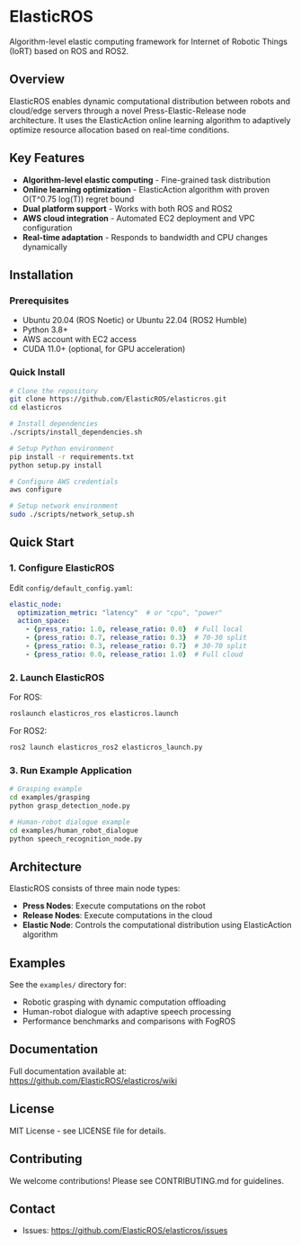 # ElasticROS

Algorithm-level elastic computing framework for Internet of Robotic Things (IoRT) based on ROS and ROS2.

## Overview

ElasticROS enables dynamic computational distribution between robots and cloud/edge servers through a novel Press-Elastic-Release node architecture. It uses the ElasticAction online learning algorithm to adaptively optimize resource allocation based on real-time conditions.

## Key Features

- **Algorithm-level elastic computing** - Fine-grained task distribution
- **Online learning optimization** - ElasticAction algorithm with proven O(T^0.75 log(T)) regret bound
- **Dual platform support** - Works with both ROS and ROS2
- **AWS cloud integration** - Automated EC2 deployment and VPC configuration
- **Real-time adaptation** - Responds to bandwidth and CPU changes dynamically

## Installation

### Prerequisites

- Ubuntu 20.04 (ROS Noetic) or Ubuntu 22.04 (ROS2 Humble)
- Python 3.8+
- AWS account with EC2 access
- CUDA 11.0+ (optional, for GPU acceleration)

### Quick Install

```bash
# Clone the repository
git clone https://github.com/ElasticROS/elasticros.git
cd elasticros

# Install dependencies
./scripts/install_dependencies.sh

# Setup Python environment
pip install -r requirements.txt
python setup.py install

# Configure AWS credentials
aws configure

# Setup network environment
sudo ./scripts/network_setup.sh
```

## Quick Start

### 1. Configure ElasticROS

Edit `config/default_config.yaml`:

```yaml
elastic_node:
  optimization_metric: "latency"  # or "cpu", "power"
  action_space:
    - {press_ratio: 1.0, release_ratio: 0.0}  # Full local
    - {press_ratio: 0.7, release_ratio: 0.3}  # 70-30 split
    - {press_ratio: 0.3, release_ratio: 0.7}  # 30-70 split
    - {press_ratio: 0.0, release_ratio: 1.0}  # Full cloud
```

### 2. Launch ElasticROS

For ROS:
```bash
roslaunch elasticros_ros elasticros.launch
```

For ROS2:
```bash
ros2 launch elasticros_ros2 elasticros_launch.py
```

### 3. Run Example Application

```bash
# Grasping example
cd examples/grasping
python grasp_detection_node.py

# Human-robot dialogue example
cd examples/human_robot_dialogue
python speech_recognition_node.py
```

## Architecture

ElasticROS consists of three main node types:

- **Press Nodes**: Execute computations on the robot
- **Release Nodes**: Execute computations in the cloud
- **Elastic Node**: Controls the computational distribution using ElasticAction algorithm

## Examples

See the `examples/` directory for:
- Robotic grasping with dynamic computation offloading
- Human-robot dialogue with adaptive speech processing
- Performance benchmarks and comparisons with FogROS

## Documentation

Full documentation available at: https://github.com/ElasticROS/elasticros/wiki

## License

MIT License - see LICENSE file for details.

## Contributing

We welcome contributions! Please see CONTRIBUTING.md for guidelines.

## Contact

- Issues: https://github.com/ElasticROS/elasticros/issues